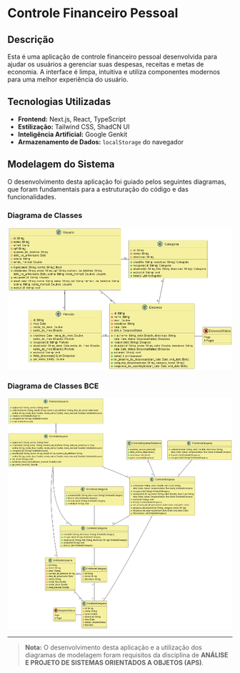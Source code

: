# Controle Financeiro Pessoal

## Descrição

Esta é uma aplicação de controle financeiro pessoal desenvolvida para ajudar os usuários a gerenciar suas despesas, receitas e metas de economia. A interface é limpa, intuitiva e utiliza componentes modernos para uma melhor experiência do usuário.

## Tecnologias Utilizadas

*   **Frontend:** Next.js, React, TypeScript
*   **Estilização:** Tailwind CSS, ShadCN UI
*   **Inteligência Artificial:** Google Genkit
*   **Armazenamento de Dados:** `localStorage` do navegador

## Modelagem do Sistema

O desenvolvimento desta aplicação foi guiado pelos seguintes diagramas, que foram fundamentais para a estruturação do código e das funcionalidades.

### Diagrama de Classes

![Diagrama de Classes](docs/diagrams/Diagrama_de_classes.png)

### Diagrama de Classes BCE

![Diagrama de Classes BCE](docs/diagrams/Diagrama_de_classes_bce.png)


---

> **Nota:** O desenvolvimento desta aplicação e a utilização dos diagramas de modelagem foram requisitos da disciplina de **ANÁLISE E PROJETO DE SISTEMAS ORIENTADOS A OBJETOS (APS)**.
